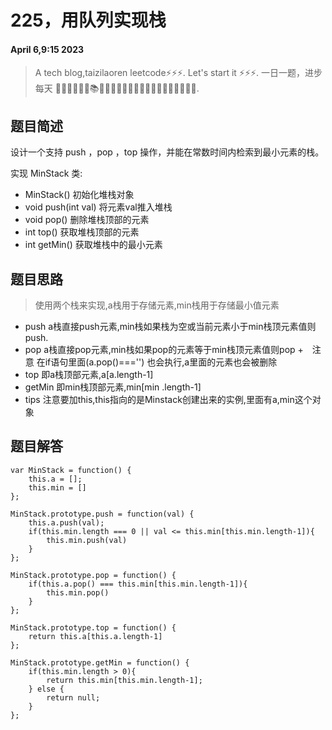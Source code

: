 # 225，用队列实现栈
#### April 6,9:15 2023


> A tech blog,taizilaoren leetcode⚡⚡⚡.
> Let's start it ⚡⚡⚡.
> 一日一题，进步每天 📔📕📖📗📘📙📚📓📒📃📜📄🔖🍊🍋🍎🍑🍉🥦🌽🥙🤩😚🤗.

## 题目简述
设计一个支持 push ，pop ，top 操作，并能在常数时间内检索到最小元素的栈。

实现 MinStack 类:
- MinStack() 初始化堆栈对象
- void push(int val) 将元素val推入堆栈
- void pop() 删除堆栈顶部的元素
- int top() 获取堆栈顶部的元素
- int getMin() 获取堆栈中的最小元素
## 题目思路
> 使用两个栈来实现,a栈用于存储元素,min栈用于存储最小值元素
- push a栈直接push元素,min栈如果栈为空或当前元素小于min栈顶元素值则push.
- pop a栈直接pop元素,min栈如果pop的元素等于min栈顶元素值则pop
    +　注意 在if语句里面(a.pop()==='') 也会执行,a里面的元素也会被删除   
- top 即a栈顶部元素,a[a.length-1]
- getMin 即min栈顶部元素,min[min    .length-1]
- tips 注意要加this,this指向的是Minstack创建出来的实例,里面有a,min这个对象
## 题目解答
```
var MinStack = function() {
    this.a = [];
    this.min = []
};

MinStack.prototype.push = function(val) {
    this.a.push(val);
    if(this.min.length === 0 || val <= this.min[this.min.length-1]){
        this.min.push(val)
    }
};

MinStack.prototype.pop = function() {
    if(this.a.pop() === this.min[this.min.length-1]){
        this.min.pop()
    }
};

MinStack.prototype.top = function() {
    return this.a[this.a.length-1]
};

MinStack.prototype.getMin = function() {
    if(this.min.length > 0){
        return this.min[this.min.length-1];
    } else {
        return null;
    }
};
```
